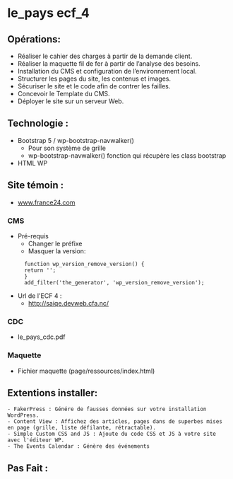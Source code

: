 # le_pays ecf_4
 ## Opérations:
- Réaliser le cahier des charges à partir de la demande client.
- Réaliser la maquette fil de fer à partir de l’analyse des besoins.
- Installation du CMS et configuration de l’environnement local.
- Structurer les pages du site, les contenus et images.
- Sécuriser le site et le code afin de contrer les failles.
- Concevoir le Template du CMS.
- Déployer le site sur un serveur Web.
## Technologie : 
- Bootstrap 5 / wp-bootstrap-navwalker()
  - Pour son système de grille
  - wp-bootstrap-navwalker() fonction qui récupère les class bootstrap
- HTML WP
## Site témoin :
  - www.france24.com
### CMS
- Pré-requis
  - Changer le préfixe
  - Masquer la version:
  ```
    function wp_version_remove_version() {
    return '';
    }
    add_filter('the_generator', 'wp_version_remove_version');
  ```  
- Url de l'ECF 4 :
  - http://saiqe.devweb.cfa.nc/
### CDC
- le_pays_cdc.pdf
### Maquette
- Fichier maquette (page/ressources/index.html)
## Extentions installer:
    - FakerPress : Génére de fausses données sur votre installation WordPress.
    - Content View : Affichez des articles, pages dans de superbes mises en page (grille, liste défilante, rétractable).
    - Simple Custom CSS and JS : Ajoute du code CSS et JS à votre site avec l'éditeur WP.
    - The Events Calendar : Génère des événements
## Pas Fait :
  

